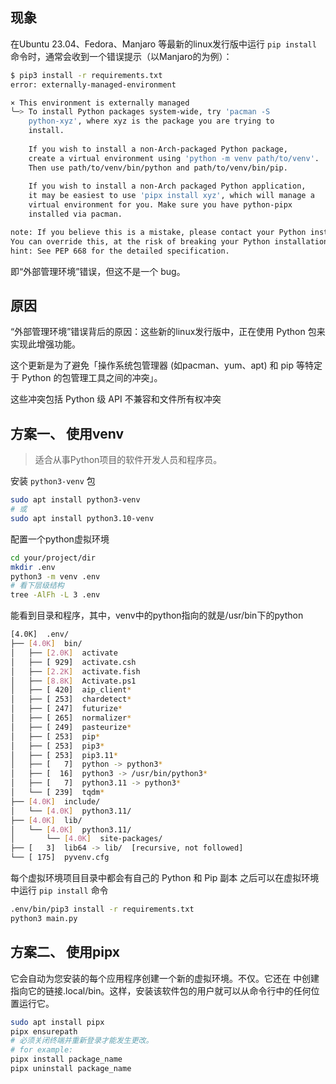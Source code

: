 ## 现象

在Ubuntu 23.04、Fedora、Manjaro 等最新的linux发行版中运行
`pip install` 命令时，通常会收到一个错误提示（以Manjaro的为例）：


```bash
$ pip3 install -r requirements.txt
error: externally-managed-environment

× This environment is externally managed
╰─> To install Python packages system-wide, try 'pacman -S
    python-xyz', where xyz is the package you are trying to
    install.
    
    If you wish to install a non-Arch-packaged Python package,
    create a virtual environment using 'python -m venv path/to/venv'.
    Then use path/to/venv/bin/python and path/to/venv/bin/pip.
    
    If you wish to install a non-Arch packaged Python application,
    it may be easiest to use 'pipx install xyz', which will manage a
    virtual environment for you. Make sure you have python-pipx
    installed via pacman.

note: If you believe this is a mistake, please contact your Python installation or OS distribution provider. \
You can override this, at the risk of breaking your Python installation or OS, by passing --break-system-packages.
hint: See PEP 668 for the detailed specification.
```

即“外部管理环境”错误，但这不是一个 bug。

## 原因

“外部管理环境”错误背后的原因：这些新的linux发行版中，正在使用 Python 包来实现此增强功能。

这个更新是为了避免「操作系统包管理器 (如pacman、yum、apt) 和 pip 等特定于 Python 的包管理工具之间的冲突」。

这些冲突包括 Python 级 API 不兼容和文件所有权冲突

## 方案一、 使用venv

> 适合从事Python项目的软件开发人员和程序员。

安装 `python3-venv` 包

```bash
sudo apt install python3-venv
# 或
sudo apt install python3.10-venv
```

配置一个python虚拟环境

```bash
cd your/project/dir
mkdir .env
python3 -m venv .env
# 看下层级结构
tree -AlFh -L 3 .env
```

能看到目录和程序，其中，venv中的python指向的就是/usr/bin下的python

```bash
[4.0K]  .env/
├── [4.0K]  bin/
│   ├── [2.0K]  activate
│   ├── [ 929]  activate.csh
│   ├── [2.2K]  activate.fish
│   ├── [8.8K]  Activate.ps1
│   ├── [ 420]  aip_client*
│   ├── [ 253]  chardetect*
│   ├── [ 247]  futurize*
│   ├── [ 265]  normalizer*
│   ├── [ 249]  pasteurize*
│   ├── [ 253]  pip*
│   ├── [ 253]  pip3*
│   ├── [ 253]  pip3.11*
│   ├── [   7]  python -> python3*
│   ├── [  16]  python3 -> /usr/bin/python3*
│   ├── [   7]  python3.11 -> python3*
│   └── [ 239]  tqdm*
├── [4.0K]  include/
│   └── [4.0K]  python3.11/
├── [4.0K]  lib/
│   └── [4.0K]  python3.11/
│       └── [4.0K]  site-packages/
├── [   3]  lib64 -> lib/  [recursive, not followed]
└── [ 175]  pyvenv.cfg
```

每个虚拟环境项目目录中都会有自己的 Python 和 Pip 副本
之后可以在虚拟环境中运行 `pip install` 命令

```bash
.env/bin/pip3 install -r requirements.txt
python3 main.py
```

## 方案二、 使用pipx

它会自动为您安装的每个应用程序创建一个新的虚拟环境。不仅。它还在 中创建指向它的链接.local/bin。这样，安装该软件包的用户就可以从命令行中的任何位置运行它。

```bash
sudo apt install pipx
pipx ensurepath
# 必须关闭终端并重新登录才能发生更改。
# for example:
pipx install package_name
pipx uninstall package_name
```
